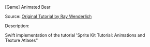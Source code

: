 [Game] Animated Bear

Source: [Original Tutorial by Ray Wenderlich](http://goo.gl/r3a5MU)

Description:

Swift implementation of the tutorial 'Sprite Kit Tutorial: Animations and Texture Atlases"

